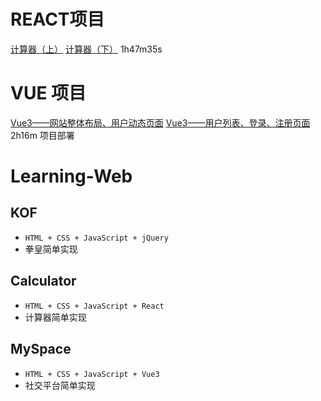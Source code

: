 # REACT项目
[计算器（上）](https://www.acwing.com/activity/content/problem/content/6897/)
[计算器（下）](https://www.acwing.com/video/3864/) 1h47m35s

# VUE 项目
[Vue3——网站整体布局、用户动态页面](https://www.acwing.com/video/3867/)
[Vue3——用户列表、登录、注册页面](https://www.acwing.com/video/3875/)2h16m 项目部署

# Learning-Web
## KOF
- `HTML + CSS + JavaScript + jQuery`
- 拳皇简单实现
## Calculator
- `HTML + CSS + JavaScript + React`
- 计算器简单实现
## MySpace 
- `HTML + CSS + JavaScript + Vue3`
- 社交平台简单实现